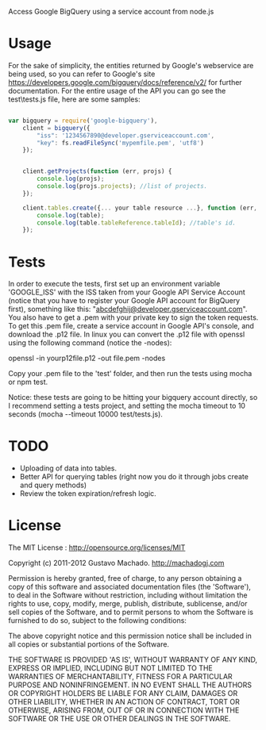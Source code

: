 Access Google BigQuery using a service account from node.js



# Usage
For the sake of simplicity, the entities returned by Google's webservice are being used, so you can refer to Google's site https://developers.google.com/bigquery/docs/reference/v2/ for further documentation.
For the entire usage of the API you can go see the test\tests.js file, here are some samples:

```js

var bigquery = require('google-bigquery'),
	client = bigquery({
		"iss": '1234567890@developer.gserviceaccount.com',
		"key": fs.readFileSync('mypemfile.pem', 'utf8')
	});


	client.getProjects(function (err, projs) {
		console.log(projs);
		console.log(projs.projects); //list of projects.
	});

	client.tables.create({... your table resource ...}, function (err, table){
		console.log(table);
		console.log(table.tableReference.tableId); //table's id.
	});

```

# Tests
In order to execute the tests, first set up an environment variable 'GOOGLE_ISS' with the ISS taken from your Google API Service Account (notice that you have to register your Google API account for BigQuery first), something like this: "abcdefghij@developer.gserviceaccount.com".
You also have to get a .pem with your private key to sign the token requests. To get this .pem file, create a service account in Google API's console, and download the .p12 file. In linux you can convert the .p12 file with openssl using the following command (notice the -nodes):

openssl -in yourp12file.p12 -out file.pem -nodes

Copy your .pem file to the 'test' folder, and then run the tests using mocha or npm test.

Notice: these tests are going to be hitting your bigquery account directly, so I recommend setting a tests project, and setting the mocha timeout to 10 seconds (mocha --timeout 10000 test/tests.js).

# TODO
* Uploading of data into tables.
* Better API for querying tables (right now you do it through jobs create and query methods)
* Review the token expiration/refresh logic.

# License

The MIT License : http://opensource.org/licenses/MIT

Copyright (c) 2011-2012 Gustavo Machado. http://machadogj.com

Permission is hereby granted, free of charge, to any person obtaining a copy of this software and associated documentation files (the 'Software'), to deal in the Software without restriction, including without limitation the rights to use, copy, modify, merge, publish, distribute, sublicense, and/or sell copies of the Software, and to permit persons to whom the Software is furnished to do so, subject to the following conditions:

The above copyright notice and this permission notice shall be included in all copies or substantial portions of the Software.

THE SOFTWARE IS PROVIDED 'AS IS', WITHOUT WARRANTY OF ANY KIND, EXPRESS OR IMPLIED, INCLUDING BUT NOT LIMITED TO THE WARRANTIES OF MERCHANTABILITY, FITNESS FOR A PARTICULAR PURPOSE AND NONINFRINGEMENT. IN NO EVENT SHALL THE AUTHORS OR COPYRIGHT HOLDERS BE LIABLE FOR ANY CLAIM, DAMAGES OR OTHER LIABILITY, WHETHER IN AN ACTION OF CONTRACT, TORT OR OTHERWISE, ARISING FROM, OUT OF OR IN CONNECTION WITH THE SOFTWARE OR THE USE OR OTHER DEALINGS IN THE SOFTWARE.